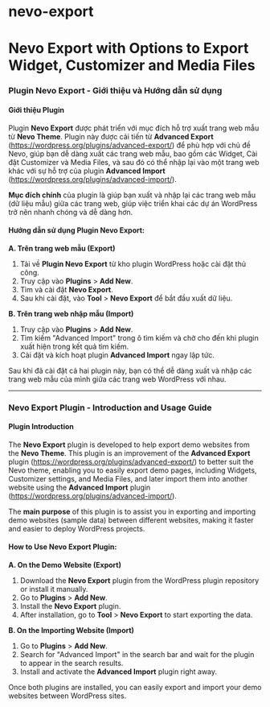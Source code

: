 # nevo-export
# Nevo Export with Options to Export Widget, Customizer and Media Files

### **Plugin Nevo Export - Giới thiệu và Hướng dẫn sử dụng**

#### **Giới thiệu Plugin**
Plugin **Nevo Export** được phát triển với mục đích hỗ trợ xuất trang web mẫu từ **Nevo Theme**. Plugin này được cải tiến từ **Advanced Export** (https://wordpress.org/plugins/advanced-export/) để phù hợp với chủ đề Nevo, giúp bạn dễ dàng xuất các trang web mẫu, bao gồm các Widget, Cài đặt Customizer và Media Files, và sau đó có thể nhập lại vào một trang web khác với sự hỗ trợ của plugin **Advanced Import** (https://wordpress.org/plugins/advanced-import/).

**Mục đích chính** của plugin là giúp bạn xuất và nhập lại các trang web mẫu (dữ liệu mẫu) giữa các trang web, giúp việc triển khai các dự án WordPress trở nên nhanh chóng và dễ dàng hơn.

#### **Hướng dẫn sử dụng Plugin Nevo Export:**

**A. Trên trang web mẫu (Export)**
1. Tải về **Plugin Nevo Export** từ kho plugin WordPress hoặc cài đặt thủ công.
2. Truy cập vào **Plugins** > **Add New**.
3. Tìm và cài đặt **Nevo Export**.
4. Sau khi cài đặt, vào **Tool** > **Nevo Export** để bắt đầu xuất dữ liệu.

**B. Trên trang web nhập mẫu (Import)**
1. Truy cập vào **Plugins** > **Add New**.
2. Tìm kiếm "Advanced Import" trong ô tìm kiếm và chờ cho đến khi plugin xuất hiện trong kết quả tìm kiếm.
3. Cài đặt và kích hoạt plugin **Advanced Import** ngay lập tức.

Sau khi đã cài đặt cả hai plugin này, bạn có thể dễ dàng xuất và nhập các trang web mẫu của mình giữa các trang web WordPress với nhau.

---

### **Nevo Export Plugin - Introduction and Usage Guide**

#### **Plugin Introduction**
The **Nevo Export** plugin is developed to help export demo websites from the **Nevo Theme**. This plugin is an improvement of the **Advanced Export** plugin (https://wordpress.org/plugins/advanced-export/) to better suit the Nevo theme, enabling you to easily export demo pages, including Widgets, Customizer settings, and Media Files, and later import them into another website using the **Advanced Import** plugin (https://wordpress.org/plugins/advanced-import/).

The **main purpose** of this plugin is to assist you in exporting and importing demo websites (sample data) between different websites, making it faster and easier to deploy WordPress projects.

#### **How to Use Nevo Export Plugin:**

**A. On the Demo Website (Export)**
1. Download the **Nevo Export** plugin from the WordPress plugin repository or install it manually.
2. Go to **Plugins** > **Add New**.
3. Install the **Nevo Export** plugin.
4. After installation, go to **Tool** > **Nevo Export** to start exporting the data.

**B. On the Importing Website (Import)**
1. Go to **Plugins** > **Add New**.
2. Search for "Advanced Import" in the search bar and wait for the plugin to appear in the search results.
3. Install and activate the **Advanced Import** plugin right away.

Once both plugins are installed, you can easily export and import your demo websites between WordPress sites.
